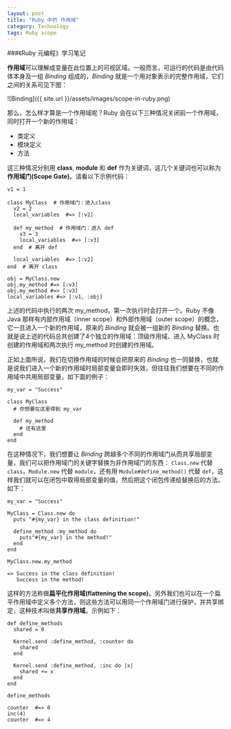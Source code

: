 ```yaml
---
layout: post
title: "Ruby 中的 作用域"
category: Technology
tags: Ruby scope
---
```


###《Ruby 元编程》学习笔记

**作用域**可以理解成变量在此位置上的可视区域。一般而言，可运行的代码是由代码体本身及一组 *Binding* 组成的，*Binding* 就是一个用对象表示的完整作用域，它们之间的关系可见下图：

![Binding]({{ site.url }}/assets/images/scope-in-ruby.png)

那么，怎么样才算是一个作用域呢？Ruby 会在以下三种情况关闭前一个作用域，同时打开一个新的作用域：

* 类定义
* 模块定义
* 方法

这三种情况分别用 **class**, **module** 和 **def** 作为关键词，这几个关键词也可以称为**作用域门(Scope Gate)**。请看以下示例代码：

    v1 = 1
    
    class MyClass  # 作用域门：进入class
      v2 = 2
      local_variables  #=> [:v2]
      
      def my_method  # 作用域门：进入 def
        v3 = 3
        local_variables  #=> [:v3]
      end  # 离开 def
      
      local_variables  #=> [:v2]
    end  # 离开 class
    
    obj = MyClass.new
    obj.my_method #=> [:v3]
    obj.my_method #=> [:v3]
    local_variables #=> [:v1, :obj]

上述的代码中执行的两次 my_method，第一次执行时会打开一个。Ruby 不像 Java 那样有内部作用域（inner scope）和外部作用域（outer scope）的概念，它一旦进入一个新的作用域，原来的 *Binding* 就会被一组新的 *Binding* 替换。也就是说上述的代码总共创建了4个独立的作用域：顶级作用域、进入 MyClass 时创建的作用域和两次执行 my_method 时创建的作用域。

正如上面所说，我们在切换作用域的时候会把原来的 *Binding* 也一同替换，也就是说我们进入一个新的作用域时局部变量会即时失效，但往往我们想要在不同的作用域中共用局部变量，如下面的例子：

    my_var = "Success"
  
    class MyClass
      # 你想要在这里得到 my_var
    
      def my_method
        # 还有这里
      end
    end
  
在这种情况下，我们想要让 *Binding* 跨越多个不同的作用域门从而共享局部变量，我们可以把作用域门的关键字替换为非作用域门的东西： `Class.new` 代替 `class`，`Module.new` 代替 `module`，还有用 `Module#define_method()` 代替 `def`，这样我们就可以在闭包中取得局部变量的值，然后把这个闭包传递给替换后的方法。如下：

    my_var = "Success"
    
    MyClass = Class.new do
      puts "#{my_var} in the class definition!"
      
      define_method :my_method do
        puts"#{my_var} in the method!"
      end
    end
    
    MyClass.new.my_method
    
    => Success in the class definition!
       Success in the method!
       
这样的方法称做**扁平化作用域(flattening the scope)**。另外我们也可以在一个扁平作用域中定义多个方法，则这些方法可以用同一个作用域门进行保护，并共享绑定，这种技术叫做**共享作用域**。示例如下：

    def define_methods
      shared = 0
      
      Kernel.send :define_method, :counter do
        shared
      end
      
      Kernel.send :define_method, :inc do |x|
        shared += x
      end
    end
    
    define_methods
    
    counter  #=> 0
    inc(4)
    counter  #=> 4

